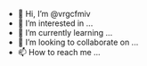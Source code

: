 - 👋 Hi, I’m @vrgcfmiv
- 👀 I’m interested in ...
- 🌱 I’m currently learning ...
- 💞️ I’m looking to collaborate on ...
- 📫 How to reach me ...

<!---
vrgcfmiv/vrgcfmiv is a ✨ special ✨ repository because its `README.md` (this file) appears on your GitHub profile.
You can click the Preview link to take a look at your changes.
--->
